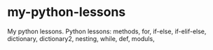 # my-python-lessons

My python lessons.
Python lessons:
methods,
for,
if-else,
if-elif-else,
dictionary,
dictionary2,
nesting,
while,
def,
moduls,

